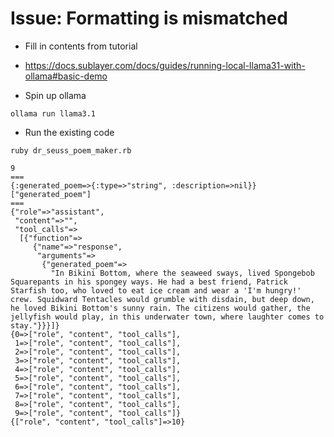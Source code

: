 # Issue: Formatting is mismatched
* Fill in contents from tutorial
* https://docs.sublayer.com/docs/guides/running-local-llama31-with-ollama#basic-demo

* Spin up ollama
```
ollama run llama3.1
```

* Run the existing code
```
ruby dr_seuss_poem_maker.rb
```
```
9
===
{:generated_poem=>{:type=>"string", :description=>nil}}
["generated_poem"]
===
{"role"=>"assistant",
 "content"=>"",
 "tool_calls"=>
  [{"function"=>
     {"name"=>"response",
      "arguments"=>
       {"generated_poem"=>
         "In Bikini Bottom, where the seaweed sways, lived Spongebob Squarepants in his spongey ways. He had a best friend, Patrick Starfish too, who loved to eat ice cream and wear a 'I'm hungry!' crew. Squidward Tentacles would grumble with disdain, but deep down, he loved Bikini Bottom's sunny rain. The citizens would gather, the jellyfish would play, in this underwater town, where laughter comes to stay."}}}]}
{0=>["role", "content", "tool_calls"],
 1=>["role", "content", "tool_calls"],
 2=>["role", "content", "tool_calls"],
 3=>["role", "content", "tool_calls"],
 4=>["role", "content", "tool_calls"],
 5=>["role", "content", "tool_calls"],
 6=>["role", "content", "tool_calls"],
 7=>["role", "content", "tool_calls"],
 8=>["role", "content", "tool_calls"],
 9=>["role", "content", "tool_calls"]}
{["role", "content", "tool_calls"]=>10}
```